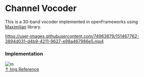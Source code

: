 # Channel Vocoder  

This is a 30-band vocoder implemented in openFrameworks using [Maximilian](https://github.com/micknoise/Maximilian) library.  

https://user-images.githubusercontent.com/74963879/151467762-3894d031-d4b9-4211-9627-e98a467986e5.mp4  

### Implementation  

![m](https://sethares.engr.wisc.edu/vocoders/channelvocoder.gif)  
[↑ Img Reference](https://sethares.engr.wisc.edu/vocoders/channelvocoder.html)  


